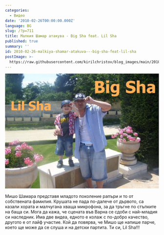 ```yaml
---
categories:
  - Видео
date: '2010-02-26T00:00:00.000Z'
language: BG
slug: /?p=711
title: Малкия Шамар атакува - Big Sha feat. Lil Sha
published: true
summary: ''
id: 2010-02-26-malkiya-shamar-atakuva---big-sha-feat-lil-sha
postImage: >-
  https://raw.githubusercontent.com/kirilchristov/blog_images/main/2010/02/Screen-shot-2010-02-26-at-5.08.06-PM.png
---
```


![Big Sha, Lil Sha](https://raw.githubusercontent.com/kirilchristov/blog_images/main/2010/02/Screen-shot-2010-02-26-at-5.08.06-PM.png)

Мишо Шамара представя младото поколение рапъри и то от собствената фамилия. Крушата не пада по-далече от дървото, са казали хората и малчугана хваща микрофона, за да тръгне по стъпките на баща си. Мога да кажа, че сцената във Варна се сдоби с най-младия си наследник. Има две видеа, едното е колаж с по-добро качество, другото е от лайф участие. Кой да повярва, че Мишо ще напише парче, което ще може да се слуша и на детски партита. Ти си, Lil Sha!!!
